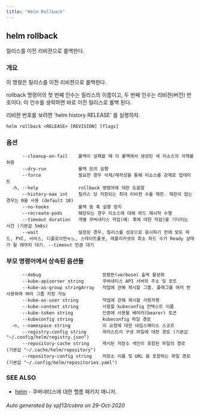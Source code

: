 ```yaml
---
title: "Helm Rollback"
---
```


## helm rollback

릴리스를 이전 리비젼으로 롤백한다.

### 개요


이 명령은 릴리스를 이전 리비젼으로 롤백한다.

rollback 명령어의 첫 번째 인수는 릴리스의 이름이고,
두 번째 인수는 리비젼(버전) 번호이다.
이 인수를 생략하면 바로 이전 릴리스로 롤백 된다.

리비젼 번호를 보려면 'helm history RELEASE' 를 실행하자.


```
helm rollback <RELEASE> [REVISION] [flags]
```

### 옵션

```
      --cleanup-on-fail    롤백이 실패할 때 이 롤백에서 생성된 새 리소스의 삭제를 허용
      --dry-run            롤백 모의 실행
      --force              필요한 경우 삭제/재작성을 통해 리소스를 강제로 업데이트
  -h, --help               rollback 명령어에 대한 도움말
      --history-max int    릴리스 당 저장되는 최대 리비젼 수를 제한. 제한이 없는 경우는 0을 사용 (default 10)
      --no-hooks           롤백 중 훅 실행 방지
      --recreate-pods      해당되는 경우 리소스에 대해 파드 재시작 수행
      --timeout duration   개별 쿠버네티스 작업(예: 훅에 대한 작업)을 기다리는 시간 (기본값 5m0s)
      --wait               설정된 경우, 릴리스를 성공으로 표시하기 전에 모든 파드, PVC, 서비스, 디플로이먼ㅌ느, 스테이트풀셋, 레플리카셋의 최소 파드 수가 Ready 상태가 될 때까지 대기. --timeout 만큼 대기
```

### 부모 명령어에서 상속된 옵션들

```
      --debug                       장황한(verbose) 출력 활성화
      --kube-apiserver string       쿠버네티스 API 서버의 주소 및 포트
      --kube-as-group stringArray   작업에 관해 제시할 그룹. 플래그를 여러 번 사용하여 여러 그룹 지정 가능
      --kube-as-user string         작업에 관해 제시할 사용자명
      --kube-context string         사용할 kubeconfig 컨텍스트 이름
      --kube-token string           인증에 사용될 베어러(bearer) 토큰
      --kubeconfig string           kubeconfig 파일 경로
  -n, --namespace string            이 요청에 대한 네임스페이스 스코프
      --registry-config string      레지스트리 구성 파일에 대한 경로 (기본값 "~/.config/helm/registry.json")
      --repository-cache string     캐시된 저장소 색인이 포함된 파일의 경로 (기본값 "~/.cache/helm/repository")
      --repository-config string    저장소 이름 및 URL 을 포함하는 파일 경로 (기본값 "~/.config/helm/repositories.yaml")
```

### SEE ALSO

* [helm](../helm)	 - 쿠버네티스에 대한 헬름 패키지 매니저.

###### Auto generated by spf13/cobra on 29-Oct-2020
